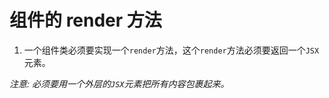 # 组件的 render 方法

1. 一个组件类必须要实现一个`render`方法，这个`render`方法必须要返回一个`JSX`元素。

*注意: 必须要用一个外层的`JSX`元素把所有内容包裹起来。*